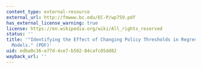 ```yaml
---
content_type: external-resource
external_url: http://fmwww.bc.edu/EC-P/wp759.pdf
has_external_license_warning: true
license: https://en.wikipedia.org/wiki/All_rights_reserved
status: ''
title: '"Identifying the Effect of Changing Policy Thresholds in Regression Discontinuity
  Models." (PDF)'
uid: edba0c36-e77d-4ce7-b502-84cafc05dd82
wayback_url: ''
---
```

